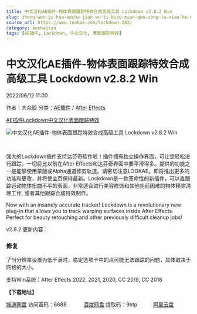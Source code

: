 ```yaml
---
title: 中文汉化AE插件-物体表面跟踪特效合成高级工具 Lockdown v2.8.2 Win
slug: zhong-wen-yi-hua-aecha-jian-wu-ti-biao-mian-gen-zong-te-xiao-he-cheng-gao-ji-gong-ju-lockdown-v2-8-2-win
source_url: https://www.lookae.com/lockdown-282/
category: aechajian
tags: [AE插件, Lockdown, 中文汉化, 表面跟踪特效]
---
```

# 中文汉化AE插件-物体表面跟踪特效合成高级工具 Lockdown v2.8.2 Win

2022/06/12 11:00

作者：大众脸
分类：[AE插件](https://www.lookae.com/after-effects/aechajian/) / [After Effects](https://www.lookae.com/after-effects/)

[AE插件](https://www.lookae.com/tag/ae%e6%8f%92%e4%bb%b6/)[Lockdown](https://www.lookae.com/tag/lockdown/)[中文汉化](https://www.lookae.com/tag/%e4%b8%ad%e6%96%87%e6%b1%89%e5%8c%96/)[表面跟踪特效](https://www.lookae.com/tag/%e8%a1%a8%e9%9d%a2%e8%b7%9f%e8%b8%aa%e7%89%b9%e6%95%88/)

![中文汉化AE插件-物体表面跟踪特效合成高级工具 Lockdown v2.8.2 Win](https://www.lookae.com/wp-content/uploads/2019/10/Lockdown.jpg "中文汉化AE插件-物体表面跟踪特效合成高级工具 Lockdown v2.8.2 Win-LookAE.com")

[﻿﻿﻿](https://cloud.video.taobao.com//play/u/705956171/p/1/e/6/t/1/318386610195.mp4)

强大的Lockdown插件支持达芬奇软件啦！插件拥有独立操作界面，可让您轻松进行跟踪，一切将比以前在After Effects和达芬奇界面中要平滑得多。提供的功能之一是能够使用蒙版或Alpha通道修剪轨道。请密切注意LOOKAE。即将推出更多的功能和更改，并将使主页保持最新。Lockdown是一款革命性的新插件，可以直跟踪运动物体扭曲不平的表面，非常适合进行美容修饰和其他先前困难的物体移除清理工作, 或者其他跟踪合成特效制作。

Now with an insanely accurate tracker! Lockdown is a revolutionary new plug-in that allows you to track warping surfaces inside After Effects. Perfect for beauty retouching and other previously difficult cleanup jobs!

v2.8.2 更新内容：

### 修复  
了当分辨率设置为低于满时，稳定选项卡中的点可能无法跟踪的问题，具体取决于网格的大小。

支持Win系统：After Effects 2022, 2021, 2020, CC 2019, CC 2018

**【下载地址】**

[城通网盘](https://url70.ctfile.com/f/2827370-595066305-8772ae?p=4431) 访问密码：6688            [百度网盘](https://pan.baidu.com/s/1bu95XaHELoCA-7PEAYu56A?pwd=9htp) 提取码：9htp           [阿里云盘](https://www.aliyundrive.com/s/qh6Eu18J21N)
